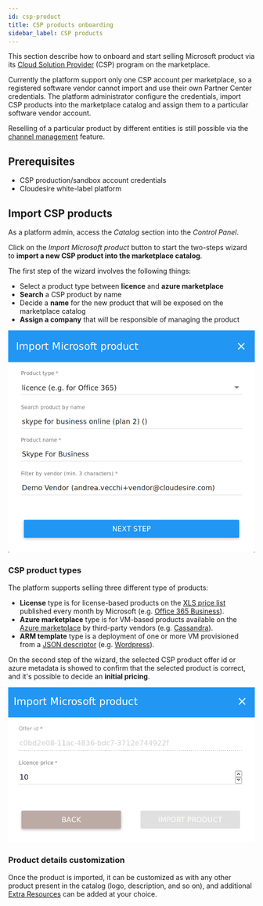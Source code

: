 ```yaml
---
id: csp-product
title: CSP products onboarding
sidebar_label: CSP products
---
```


This section describe how to onboard and start selling Microsoft product via its
[Cloud Solution
Provider](https://partner.microsoft.com/en-US/cloud-solution-provider/) (CSP)
program on the marketplace.

Currently the platform support only one CSP account per marketplace, so a
registered software vendor cannot import and use their own Partner Center
credentials. The platform administrator configure the credentials, import CSP
products into the marketplace catalog and assign them to a particular software
vendor account.

Reselling of a particular product by different entities is still possible via
the [channel management](channel.md) feature.

## Prerequisites

* CSP production/sandbox account credentials
* Cloudesire white-label platform

## Import CSP products

As a platform admin, access the *Catalog* section into the *Control Panel*.

Click on the *Import Microsoft product* button to start the two-steps wizard to
**import a new CSP product into the marketplace catalog**.

The first step of the wizard involves the following things:

* Select a product type between **licence** and **azure marketplace**
* **Search** a CSP product by name
* Decide a **name** for the new product that will be exposed on the marketplace catalog
* **Assign a company** that will be responsible of managing the product

![Import microsoft product](assets/csp-product/import-microsoft-product.png)

### CSP product types

The platform supports selling three different type of products:

* **License** type is for license-based products on the [XLS price
  list] published every month by Microsoft (e.g. [Office 365 Business]).
* **Azure marketplace** type is for VM-based products available on the [Azure
  marketplace] by third-party vendors (e.g. [Cassandra]).
* **ARM template** type is a deployment of one or more VM provisioned from a
  [JSON descriptor] (e.g. [Wordpress]).

On the second step of the wizard, the selected CSP product offer id or azure
metadata is showed to confirm that the selected product is correct, and it's
possible to decide an **initial pricing**.

![Import microsoft product](assets/csp-product/import-microsoft-product-create.png)

### Product details customization

Once the product is imported, it can be customized as with any other
product present in the catalog (logo, description, and so on), and additional
[Extra Resources](onboarding.md#extra-resources) can be added at your choice.

[Office 365 Business]: https://demo.cloudesire.com/1280/office-automation/office-365
[Cassandra]: https://demo.cloudesire.com/1727/office-automation/cassandra-on-azure
[Wordpress]: https://demo.cloudesire.com/1248/cms/wordpress-on-azure-arm-template
[XLS price list]: https://docs.microsoft.com/en-us/partner-center/csp-documents-and-learning-resources#pricing
[Azure marketplace]: https://azuremarketplace.microsoft.com/en-us/marketplace/apps
[JSON descriptor]: https://docs.microsoft.com/en-us/azure/azure-resource-manager/resource-group-authoring-templates
